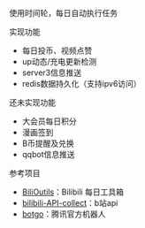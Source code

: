 使用时间轮，每日自动执行任务

实现功能
- 每日投币、视频点赞
- up动态/充电更新检测
- server3信息推送
- redis数据持久化（支持ipv6访问）

还未实现功能
- 大会员每日积分
- 漫画签到
- B币提醒及兑换
- qqbot信息推送

参考项目
- [BiliOutils](https://github.com/catlair/BiliOutils)：Bilibili 每日工具箱
- [bilibili-API-collect](https://github.com/SocialSisterYi/bilibili-API-collect)：b站api
- [botgo](https://github.com/tencent-connect/botgo?tab=readme-ov-file)：腾讯官方机器人


